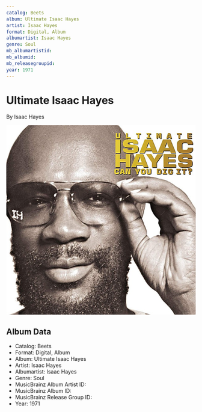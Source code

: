 ```yaml
---
catalog: Beets
album: Ultimate Isaac Hayes
artist: Isaac Hayes
format: Digital, Album
albumartist: Isaac Hayes
genre: Soul
mb_albumartistid: 
mb_albumid: 
mb_releasegroupid: 
year: 1971
---
```


# Ultimate Isaac Hayes

By Isaac Hayes

![](../../assets/beetscovers/Isaac_Hayes-Ultimate_Isaac_Hayes.jpg)

## Album Data

- Catalog: Beets
- Format: Digital, Album
- Album: Ultimate Isaac Hayes
- Artist: Isaac Hayes
- Albumartist: Isaac Hayes
- Genre: Soul
- MusicBrainz Album Artist ID: 
- MusicBrainz Album ID: 
- MusicBrainz Release Group ID: 
- Year: 1971


